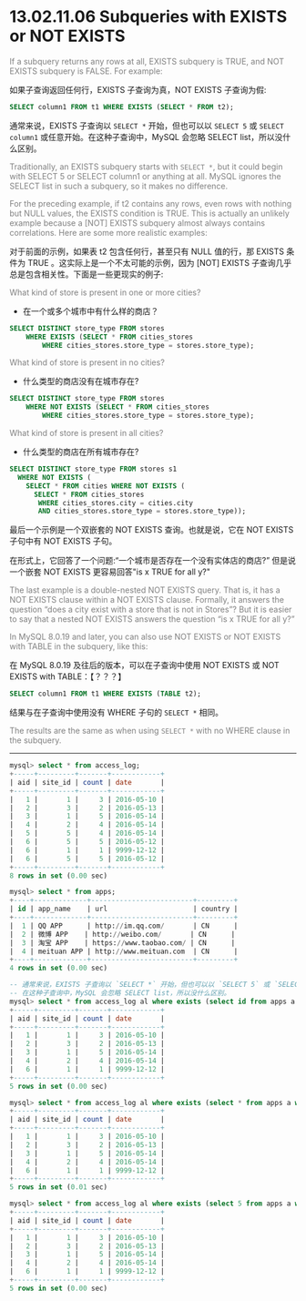 # 13.02.11.06 Subqueries with EXISTS or NOT EXISTS

<font color="grey">If a subquery returns any rows at all, EXISTS subquery is TRUE, and NOT EXISTS subquery is FALSE. For example:</font>

如果子查询返回任何行，EXISTS 子查询为真，NOT EXISTS 子查询为假:

```sql
SELECT column1 FROM t1 WHERE EXISTS (SELECT * FROM t2);
```

通常来说，EXISTS 子查询以 `SELECT *` 开始，但也可以以 `SELECT 5` 或 `SELECT column1` 或任意开始。在这种子查询中，MySQL 会忽略 SELECT list，所以没什么区别。

<font color="grey">Traditionally, an EXISTS subquery starts with `SELECT *`, but it could begin with SELECT 5 or SELECT column1 or anything at all. MySQL ignores the SELECT list in such a subquery, so it makes no difference.</font>

<font color="grey">For the preceding example, if t2 contains any rows, even rows with nothing but NULL values, the EXISTS condition is TRUE. This is actually an unlikely example because a [NOT] EXISTS subquery almost always contains correlations. Here are some more realistic examples:</font>

对于前面的示例，如果表 t2 包含任何行，甚至只有 NULL 值的行，那 EXISTS 条件为 TRUE 。这实际上是一个不太可能的示例，因为 [NOT] EXISTS 子查询几乎总是包含相关性。下面是一些更现实的例子:

<font color="grey">What kind of store is present in one or more cities?</font>

- 在一个或多个城市中有什么样的商店？

```sql
SELECT DISTINCT store_type FROM stores
	WHERE EXISTS (SELECT * FROM cities_stores
		WHERE cities_stores.store_type = stores.store_type);
```
<font color="grey">What kind of store is present in no cities?</font>

- 什么类型的商店没有在城市存在?

```sql
SELECT DISTINCT store_type FROM stores
	WHERE NOT EXISTS (SELECT * FROM cities_stores
		WHERE cities_stores.store_type = stores.store_type);
```
<font color="grey">What kind of store is present in all cities?</font>

- 什么类型的商店在所有城市存在?

```sql
SELECT DISTINCT store_type FROM stores s1
  WHERE NOT EXISTS (
    SELECT * FROM cities WHERE NOT EXISTS (
      SELECT * FROM cities_stores
       WHERE cities_stores.city = cities.city
       AND cities_stores.store_type = stores.store_type));
```

最后一个示例是一个双嵌套的 NOT EXISTS 查询。也就是说，它在 NOT EXISTS 子句中有 NOT EXISTS 子句。

在形式上，它回答了一个问题:“一个城市是否存在一个没有实体店的商店?” 但是说一个嵌套 NOT EXISTS 更容易回答"is x TRUE for all y?"

<font color="grey">The last example is a double-nested NOT EXISTS query. That is, it has a NOT EXISTS clause within a NOT EXISTS clause. Formally, it answers the question “does a city exist with a store that is not in Stores”? But it is easier to say that a nested NOT EXISTS answers the question “is x TRUE for all y?”</font>

<font color="grey">In MySQL 8.0.19 and later, you can also use NOT EXISTS or NOT EXISTS with TABLE in the subquery, like this:</font>

在 MySQL 8.0.19 及往后的版本，可以在子查询中使用 NOT EXISTS 或 NOT EXISTS with TABLE：【？？？】

```sql
SELECT column1 FROM t1 WHERE EXISTS (TABLE t2);
```

结果与在子查询中使用没有 WHERE 子句的 `SELECT *` 相同。

<font color="grey">The results are the same as when using `SELECT *` with no WHERE clause in the subquery.</font>

-------------------------------------------------------

```sql
mysql> select * from access_log;
+-----+---------+-------+------------+
| aid | site_id | count | date       |
+-----+---------+-------+------------+
|   1 |       1 |     3 | 2016-05-10 |
|   2 |       3 |     2 | 2016-05-13 |
|   3 |       1 |     5 | 2016-05-14 |
|   4 |       2 |     4 | 2016-05-14 |
|   5 |       5 |     4 | 2016-05-14 |
|   6 |       5 |     5 | 2016-05-12 |
|   6 |       1 |     1 | 9999-12-12 |
|   6 |       5 |     5 | 2016-05-12 |
+-----+---------+-------+------------+
8 rows in set (0.00 sec)

mysql> select * from apps;  
+----+-------------+-------------------------+---------+
| id | app_name    | url                     | country |
+----+-------------+-------------------------+---------+
|  1 | QQ APP      | http://im.qq.com/       | CN      |
|  2 | 微博 APP    | http://weibo.com/       | CN      |
|  3 | 淘宝 APP    | https://www.taobao.com/ | CN      |
|  4 | meituan APP | http://www.meituan.com  | CN      |
+----+-------------+-------------------------+---------+
4 rows in set (0.00 sec)

-- 通常来说，EXISTS 子查询以 `SELECT *` 开始，但也可以以 `SELECT 5` 或 `SELECT column1` 或任意开始。
-- 在这种子查询中，MySQL 会忽略 SELECT list，所以没什么区别。
mysql> select * from access_log al where exists (select id from apps a where al.site_id=a.id);
+-----+---------+-------+------------+
| aid | site_id | count | date       |
+-----+---------+-------+------------+
|   1 |       1 |     3 | 2016-05-10 |
|   2 |       3 |     2 | 2016-05-13 |
|   3 |       1 |     5 | 2016-05-14 |
|   4 |       2 |     4 | 2016-05-14 |
|   6 |       1 |     1 | 9999-12-12 |
+-----+---------+-------+------------+
5 rows in set (0.00 sec)

mysql> select * from access_log al where exists (select * from apps a where al.site_id=a.id);  
+-----+---------+-------+------------+
| aid | site_id | count | date       |
+-----+---------+-------+------------+
|   1 |       1 |     3 | 2016-05-10 |
|   2 |       3 |     2 | 2016-05-13 |
|   3 |       1 |     5 | 2016-05-14 |
|   4 |       2 |     4 | 2016-05-14 |
|   6 |       1 |     1 | 9999-12-12 |
+-----+---------+-------+------------+
5 rows in set (0.01 sec)

mysql> select * from access_log al where exists (select 5 from apps a where al.site_id=a.id); 
+-----+---------+-------+------------+
| aid | site_id | count | date       |
+-----+---------+-------+------------+
|   1 |       1 |     3 | 2016-05-10 |
|   2 |       3 |     2 | 2016-05-13 |
|   3 |       1 |     5 | 2016-05-14 |
|   4 |       2 |     4 | 2016-05-14 |
|   6 |       1 |     1 | 9999-12-12 |
+-----+---------+-------+------------+
5 rows in set (0.00 sec)
```
